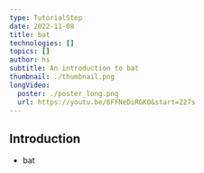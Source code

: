 ```yaml
---
type: TutorialStep
date: 2022-11-08
title: bat
technologies: []
topics: []
author: hs
subtitle: An introduction to bat
thumbnail: ./thumbnail.png
longVideo:
  poster: ./poster_long.png
  url: https://youtu.be/6FFNeDiRGK0&start=227s
---
```


## Introduction

* bat
